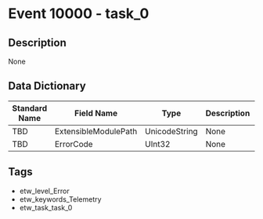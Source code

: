 # Event 10000 - task_0

## Description
None

## Data Dictionary
|Standard Name|Field Name|Type|Description|Sample Value|
|---|---|---|---|---|
|TBD|ExtensibleModulePath|UnicodeString|None|`None`|
|TBD|ErrorCode|UInt32|None|`None`|

## Tags
* etw_level_Error
* etw_keywords_Telemetry
* etw_task_task_0